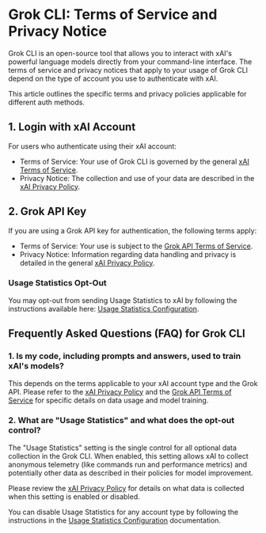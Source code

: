 # Grok CLI: Terms of Service and Privacy Notice

Grok CLI is an open-source tool that allows you to interact with xAI's powerful language models directly from your command-line interface. The terms of service and privacy notices that apply to your usage of Grok CLI depend on the type of account you use to authenticate with xAI.

This article outlines the specific terms and privacy policies applicable for different auth methods.

## 1. Login with xAI Account

For users who authenticate using their xAI account:

- Terms of Service: Your use of Grok CLI is governed by the general [xAI Terms of Service](https://x.ai/terms).
- Privacy Notice: The collection and use of your data are described in the [xAI Privacy Policy](https://x.ai/privacy).

## 2. Grok API Key

If you are using a Grok API key for authentication, the following terms apply:

- Terms of Service: Your use is subject to the [Grok API Terms of Service](https://x.ai/api-terms).
- Privacy Notice: Information regarding data handling and privacy is detailed in the general [xAI Privacy Policy](https://x.ai/privacy).

### Usage Statistics Opt-Out

You may opt-out from sending Usage Statistics to xAI by following the instructions available here: [Usage Statistics Configuration](./cli/configuration.md#usage-statistics).

## Frequently Asked Questions (FAQ) for Grok CLI

### 1. Is my code, including prompts and answers, used to train xAI's models?

This depends on the terms applicable to your xAI account type and the Grok API. Please refer to the [xAI Privacy Policy](https://x.ai/privacy) and the [Grok API Terms of Service](https://x.ai/api-terms) for specific details on data usage and model training.

### 2. What are "Usage Statistics" and what does the opt-out control?

The "Usage Statistics" setting is the single control for all optional data collection in the Grok CLI. When enabled, this setting allows xAI to collect anonymous telemetry (like commands run and performance metrics) and potentially other data as described in their policies for model improvement.

Please review the [xAI Privacy Policy](https://x.ai/privacy) for details on what data is collected when this setting is enabled or disabled.

You can disable Usage Statistics for any account type by following the instructions in the [Usage Statistics Configuration](./cli/configuration.md#usage-statistics) documentation.

